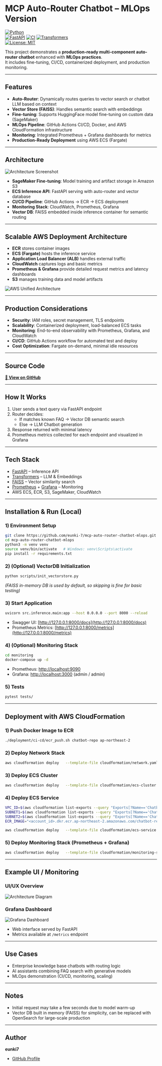 # MCP Auto-Router Chatbot – MLOps Version

[![Python](https://img.shields.io/badge/Python-3.10+-blue.svg)](https://www.python.org/)  
[![FastAPI](https://img.shields.io/badge/FastAPI-0.95+-green.svg)](https://fastapi.tiangolo.com/)
[![CI](https://github.com/eunki-7/mcp-auto-router-chatbot-mlops/actions/workflows/ci.yml/badge.svg)](https://github.com/eunki-7/mcp-auto-router-chatbot-mlops/actions)
[![Transformers](https://img.shields.io/badge/Transformers-4.x-orange.svg)](https://huggingface.co/docs/transformers/index)  
[![License: MIT](https://img.shields.io/badge/License-MIT-yellow.svg)](LICENSE)


This project demonstrates a **production-ready multi-component auto-router chatbot** enhanced with **MLOps practices**.  
It includes fine-tuning, CI/CD, containerized deployment, and production monitoring.

---

## Features
- **Auto-Router**: Dynamically routes queries to vector search or chatbot LLM based on context  
- **Vector Store (FAISS)**: Handles semantic search with embeddings  
- **Fine-tuning**: Supports HuggingFace model fine-tuning on custom data (SageMaker)  
- **MLOps Pipeline**: GitHub Actions CI/CD, Docker, and AWS CloudFormation infrastructure  
- **Monitoring**: Integrated Prometheus + Grafana dashboards for metrics  
- **Production-Ready Deployment** using AWS ECS (Fargate)

---

## Architecture
![Architecture Screenshot](docs/screenshot.png)

- **SageMaker Fine-tuning**: Model training and artifact storage in Amazon S3  
- **ECS Inference API**: FastAPI serving with auto-router and vector database  
- **CI/CD Pipeline**: GitHub Actions → ECR → ECS deployment  
- **Monitoring Stack**: CloudWatch, Prometheus, Grafana  
- **Vector DB**: FAISS embedded inside inference container for semantic routing

---

## Scalable AWS Deployment Architecture
- **ECR** stores container images  
- **ECS (Fargate)** hosts the inference service  
- **Application Load Balancer (ALB)** handles external traffic  
- **CloudWatch** captures logs and basic metrics  
- **Prometheus & Grafana** provide detailed request metrics and latency dashboards  
- **S3** manages training data and model artifacts  

![AWS Unified Architecture](docs/aws_screenshot.png)

---

## Production Considerations
- **Security**: IAM roles, secret management, TLS endpoints  
- **Scalability**: Containerized deployment, load-balanced ECS tasks  
- **Monitoring**: End-to-end observability with Prometheus, Grafana, and CloudWatch  
- **CI/CD**: GitHub Actions workflow for automated test and deploy  
- **Cost Optimization**: Fargate on-demand, minimal idle resources

---

## Source Code
[**📂 View on GitHub**](https://github.com/eunki-7/mcp-auto-router-chatbot-mlops)

---

## How It Works
1. User sends a text query via FastAPI endpoint  
2. Router decides:  
   - If matches known FAQ → Vector DB semantic search  
   - Else → LLM Chatbot generation  
3. Response returned with minimal latency  
4. Prometheus metrics collected for each endpoint and visualized in Grafana

---

## Tech Stack
- [FastAPI](https://fastapi.tiangolo.com/) – Inference API  
- [Transformers](https://huggingface.co/docs/transformers/index) – LLM & Embeddings  
- [FAISS](https://faiss.ai/) – Vector similarity search  
- [Prometheus](https://prometheus.io/) + [Grafana](https://grafana.com/) – Monitoring  
- AWS ECS, ECR, S3, SageMaker, CloudWatch

---

## Installation & Run (Local)
### 1) Environment Setup
```bash
git clone https://github.com/eunki-7/mcp-auto-router-chatbot-mlops.git
cd mcp-auto-router-chatbot-mlops
python3 -m venv venv
source venv/bin/activate   # Windows: venv\Scripts\activate
pip install -r requirements.txt
```

### 2) (Optional) VectorDB Initialization
```bash
python scripts/init_vectorstore.py
```
*(FAISS in-memory DB is used by default, so skipping is fine for basic testing)*

### 3) Start Application
```bash
uvicorn src.inference.main:app --host 0.0.0.0 --port 8000 --reload
```
- Swagger UI: [http://127.0.0.1:8000/docs](http://127.0.0.1:8000/docs)  
- Prometheus Metrics: [http://127.0.0.1:8000/metrics](http://127.0.0.1:8000/metrics)

### 4) (Optional) Monitoring Stack
```bash
cd monitoring
docker-compose up -d
```
- Prometheus: [http://localhost:9090](http://localhost:9090)  
- Grafana: [http://localhost:3000](http://localhost:3000) (admin / admin)

### 5) Tests
```bash
pytest tests/
```

---

## Deployment with AWS CloudFormation
### 1) Push Docker Image to ECR
```bash
./deployment/ci-cd/ecr_push.sh chatbot-repo ap-northeast-2
```
### 2) Deploy Network Stack
```bash
aws cloudformation deploy   --template-file cloudformation/network.yaml   --stack-name chatbot-network   --capabilities CAPABILITY_NAMED_IAM
```
### 3) Deploy ECS Cluster
```bash
aws cloudformation deploy   --template-file cloudformation/ecs-cluster.yaml   --stack-name chatbot-cluster   --capabilities CAPABILITY_NAMED_IAM
```
### 4) Deploy ECS Service
```bash
VPC_ID=$(aws cloudformation list-exports --query "Exports[?Name=='Chatbot-VPC'].Value" --output text)
SUBNET1=$(aws cloudformation list-exports --query "Exports[?Name=='Chatbot-Subnet1'].Value" --output text)
SUBNET2=$(aws cloudformation list-exports --query "Exports[?Name=='Chatbot-Subnet2'].Value" --output text)
ECR_IMAGE="<account_id>.dkr.ecr.ap-northeast-2.amazonaws.com/chatbot-repo:latest"

aws cloudformation deploy   --template-file cloudformation/ecs-service.yaml   --stack-name chatbot-service   --capabilities CAPABILITY_NAMED_IAM   --parameter-overrides     VPCId=$VPC_ID     PublicSubnet1Id=$SUBNET1     PublicSubnet2Id=$SUBNET2     ECRImage=$ECR_IMAGE
```
### 5) Deploy Monitoring Stack (Prometheus + Grafana)
```bash
aws cloudformation deploy   --template-file cloudformation/monitoring-stack.yaml   --stack-name chatbot-monitoring   --capabilities CAPABILITY_NAMED_IAM   --parameter-overrides     VPCId=$VPC_ID     PublicSubnet1Id=$SUBNET1     PublicSubnet2Id=$SUBNET2
```

---

## Example UI / Monitoring
### UI/UX Overview
![Architecture Diagram](docs/chatbot_ui.png)

### Grafana Dashboard
![Grafana Dashboard](docs/grafana_dashboard.png)

- Web interface served by FastAPI  
- Metrics available at `/metrics` endpoint

---

## Use Cases
- Enterprise knowledge base chatbots with routing logic  
- AI assistants combining FAQ search with generative models  
- MLOps demonstration (CI/CD, monitoring, scaling)

---

## Notes
- Initial request may take a few seconds due to model warm-up  
- Vector DB built in memory (FAISS) for simplicity, can be replaced with OpenSearch for large-scale production

---

## Author
**eunki7**  
- [GitHub Profile](https://github.com/eunki-7)

